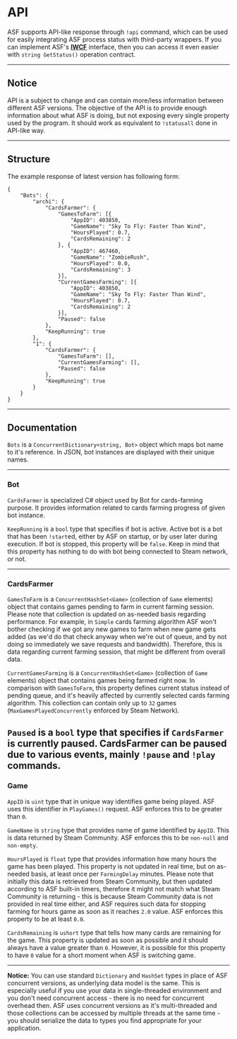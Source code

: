 # API

ASF supports API-like response through ```!api``` command, which can be used for easily integrating ASF process status with third-party wrappers. If you can implement ASF's **[IWCF](https://github.com/JustArchi/ArchiSteamFarm/blob/master/ArchiSteamFarm/WCF.cs#L33)** interface, then you can access it even easier with ```string GetStatus()``` operation contract.

---

## Notice

API is a subject to change and can contain more/less information between different ASF versions. The objective of the API is to provide enough information about what ASF is doing, but not exposing every single property used by the program. It should work as equivalent to ```!statusall``` done in API-like way.

---

## Structure

The example response of latest version has following form:

```
{
	"Bots": {
		"archi": {
			"CardsFarmer": {
				"GamesToFarm": [{
					"AppID": 403850,
					"GameName": "Sky To Fly: Faster Than Wind",
					"HoursPlayed": 0.7,
					"CardsRemaining": 2
				}, {
					"AppID": 467460,
					"GameName": "ZombieRush",
					"HoursPlayed": 0.0,
					"CardsRemaining": 3
				}],
				"CurrentGamesFarming": [{
					"AppID": 403850,
					"GameName": "Sky To Fly: Faster Than Wind",
					"HoursPlayed": 0.7,
					"CardsRemaining": 2
				}],
				"Paused": false
			},
			"KeepRunning": true
		},
		"1": {
			"CardsFarmer": {
				"GamesToFarm": [],
				"CurrentGamesFarming": [],
				"Paused": false
			},
			"KeepRunning": true
		}
	}
}
```

---

## Documentation

```Bots``` is a ```ConcurrentDictionary<string, Bot>``` object which maps bot name to it's reference. In JSON, bot instances are displayed with their unique names.

---

### Bot

```CardsFarmer``` is specialized C# object used by Bot for cards-farming purpose. It provides information related to cards farming progress of given bot instance.

```KeepRunning``` is a ```bool``` type that specifies if bot is active. Active bot is a bot that has been ```!start```ed, either by ASF on startup, or by user later during execution. If bot is stopped, this property will be ```false```. Keep in mind that this property has nothing to do with bot being connected to Steam network, or not.

---

### CardsFarmer

```GamesToFarm``` is a ```ConcurrentHashSet<Game>``` (collection of ```Game``` elements) object that contains games pending to farm in current farming session. Please note that collection is updated on as-needed basis regarding performance. For example, in ```Simple``` cards farming algorithm ASF won't bother checking if we got any new games to farm when new game gets added (as we'd do that check anyway when we're out of queue, and by not doing so immediately we save requests and bandwidth). Therefore, this is data regarding current farming session, that might be different from overall data.

```CurrentGamesFarming``` is a ```ConcurrentHashSet<Game>``` (collection of ```Game``` elements) object that contains games being farmed right now. In comparison with ```GamesToFarm```, this property defines current status instead of pending queue, and it's heavily affected by currently selected cards farming algorithm. This collection can contain only up to ```32``` games (```MaxGamesPlayedConcurrently``` enforced by Steam Network).

```Paused``` is a ```bool``` type that specifies if ```CardsFarmer``` is currently paused. CardsFarmer can be paused due to various events, mainly ```!pause``` and ```!play``` commands.
---

### Game

```AppID``` is ```uint``` type that in unique way identifies game being played. ASF uses this identifier in ```PlayGames()``` request. ASF enforces this to be greater than ```0```.

```GameName``` is ```string``` type that provides name of game identified by ```AppID```. This is data returned by Steam Community. ASF enforces this to be ```non-null``` and ```non-empty```.

```HoursPlayed``` is ```float``` type that provides information how many hours the game has been played. This property is not updated in real time, but on as-needed basis, at least once per ```FarmingDelay``` minutes. Please note that initially this data is retrieved from Steam Community, but then updated according to ASF built-in timers, therefore it might not match what Steam Community is returning - this is because Steam Community data is not provided in real time either, and ASF requires such data for stopping farming for hours game as soon as it reaches ```2.0``` value. ASF enforces this property to be at least ```0.0```.

```CardsRemaining``` is ```ushort``` type that tells how many cards are remaining for the game. This property is updated as soon as possible and it should always have a value greater than ```0```. However, it is possible for this property to have ```0``` value for a short moment when ASF is switching game.

---

**Notice:** You can use standard ```Dictionary``` and ```HashSet``` types in place of ASF concurrent versions, as underlying data model is the same. This is especially useful if you use your data in single-threaded environment and you don't need concurrent access - there is no need for concurrent overhead then. ASF uses concurrent versions as it's multi-threaded and those collections can be accessed by multiple threads at the same time - you should serialize the data to types you find appropriate for your application.